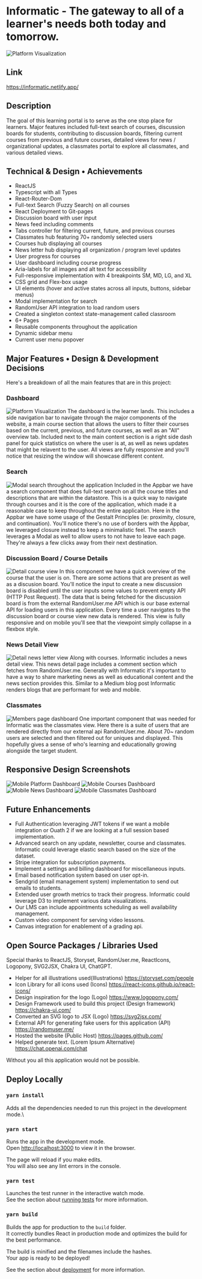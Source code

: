 Informatic - The gateway to all of a learner's needs both today and tomorrow.
===

![Platform Visualization](public/img/document/Overview.gif)

## Link
https://informatic.netlify.app/

## Description 
The goal of this learning portal is to serve as the one stop place for learners. Major features included full-text search of courses, discussion boards for students, contributing to discussion boards, filtering current courses from previous and future courses, detailed views for news / organizational updates, a classmates portal to explore all classmates, and various detailed views.

## Technical & Design • Achievements  
- ReactJS
- Typescript with all Types
- React-Router-Dom
- Full-text Search (Fuzzy Search) on all courses
- React Deployment to Git-pages
- Discussion board with user input
- News feed including comments
- Tabs controller for filtering current, future, and previous courses
- Classmates hub featuring 70+ randomly selected users
- Courses hub displaying all courses
- News letter hub displaying all organization / program level updates
- User progress for courses
- User dashboard including course progress
- Aria-labels for all images and alt text for accessibility
- Full-responsive implementation with 4 breakpoints SM, MD, LG, and XL
- CSS grid and Flex-box usage
- UI elements (hover and active states across all inputs, buttons, sidebar menus)
- Modal implementation for search
- RandomUser API integration to load random users
- Created a singleton context state-management called classroom
- 6+ Pages
- Reusable components throughout the application
- Dynamic sidebar menu
- Current user menu popover

## Major Features • Design & Development Decisions 
Here's a breakdown of all the main features that are in this project:

### Dashboard  
![Platform Visualization](public/img/document/1.png)
The dashboard is the learner lands. This includes a side navigation bar to navigate through the major components of the website, a main course section that allows the users to filter their courses based on the current, previous, and future courses, as well as an "All" overview tab. Included next to the main content section is a right side dash panel for quick statistics on where the user is at, as well as news updates that might be relavent to the user. All views are fully responsive and you'll notice that resizing the window will showcase different content.

### Search  
![Modal search throughout the application](public/img/document/3.png)
Included in the Appbar we have a search component that does full-text search on all the course titles and descriptions that are within the datastore. This is a quick way to navigate through courses and it is the core of the application, which made it a reasonable case to keep throughout the entire applicaiton. Here in the Appbar we have some usage of the Gestalt Principles (ie: proximity, closure, and continuation). You'll notice there's no use of borders with the Appbar, we leveraged closure instead to keep a minimalistic feel. The search leverages a Modal as well to allow users to not have to leave each page. They're always a few clicks away from their next destination.

### Discussion Board / Course Details
![Detail course view](public/img/document/2.png)
In this component we have a quick overview of the course that the user is on. There are some actions that are present as well as a discusion board. You'll notice the input to create a new discussion board is disabled until the user inputs some values to prevent empty API (HTTP Post Request). The data that is being fetched for the discussion board is from the external RandomUser.me API which is our base external API for loading users in this application. Every time a user navigates to the discussion board or course view new data is rendered. This view is fully responsive and on mobile you'll see that the viewpoint simply collapse in a flexbox style.


### News Detail View  
![Detail news letter view](public/img/document/4.png)
Along with courses. Informatic includes a news detail view. This news detail page includes a comment section which fetches from RandomUser.me. Generally with Informatic it's important to have a way to share marketing news as well as educational content and the news section provides this. Similar to a Medium blog post Informatic renders blogs that are performant for web and mobile.    

### Classmates 
![Members page dashboard](public/img/document/7.png)
One important component that was needed for Informatic was the classmates view. Here there is a suite of users that are rendered directly from our external api RandomUser.me. About 70~ random users are selected and then filtered out for uniques and displayed. This hopefully gives a sense of who's learning and educationally growing alongside the target student.


## Responsive Design Screenshots 

![Mobile Platform Dashboard](img/document/mobile1.png)
![Mobile Courses Dashboard](img/document/mobile2.png)
![Mobile News Dashboard](img/document/mobile3.png)
![Mobile Classmates Dashboard](img/document/mobile4.png)


## Future Enhancements  
- Full Authentication leveraging JWT tokens if we want a mobile integration or Ouath 2 if we are looking at a full session based implementation.
- Advanced search on any update, newsletter, course and classmates. Informatic could leverage elastic search based on the size of the dataset.
- Stripe integration for subscription payments.
- Implement a settings and billing dashboard for miscellaneous inputs.
- Email based notification system based on user opt-in.
- Sendgrid (email management system) implementation to send out emails to students.
- Extended user growth metrics to track their progress. Informatic could leverage D3 to implement various data visualizations.
- Our LMS can include appointments scheduling as well availability management.
- Custom video component for serving video lessons.
- Canvas integration for enablement of a grading api.

## Open Source Packages / Libraries Used
Special thanks to ReactJS, Storyset, RandomUser.me, ReactIcons, Logopony, SVG2JSX, Chakra UI, ChatGPT.

- Helper for all illustrations used(Illustrations) https://storyset.com/people
- Icon Library for all icons used (Icons) https://react-icons.github.io/react-icons/
- Design inspiration for the logo (Logo) https://www.logopony.com/
- Design Framework used to build this project (Design framework) https://chakra-ui.com/
- Converted an SVG logo to JSX (Logo) https://svg2jsx.com/
- External API for generating fake users for this application (API) https://randomuser.me/
- Hosted the website (Public Host) https://pages.github.com/
- Helped generate text. (Lorem Ipsum Alternative) https://chat.openai.com/chat

Without you all this application would not be possible.


## Deploy Locally
### `yarn install`
Adds all the dependencies needed to run this project in the development mode.\

### `yarn start`

Runs the app in the development mode.\
Open [http://localhost:3000](http://localhost:3000) to view it in the browser.

The page will reload if you make edits.\
You will also see any lint errors in the console.

### `yarn test`

Launches the test runner in the interactive watch mode.\
See the section about [running tests](https://facebook.github.io/create-react-app/docs/running-tests) for more information.

### `yarn build`

Builds the app for production to the `build` folder.\
It correctly bundles React in production mode and optimizes the build for the best performance.

The build is minified and the filenames include the hashes.\
Your app is ready to be deployed!

See the section about [deployment](https://facebook.github.io/create-react-app/docs/deployment) for more information.
